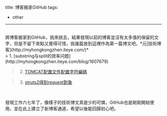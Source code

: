 title: 博客搬家GitHub
tags: 
- other
---

<br> 
將博客搬家到GitHub，挑來挑去，結果發現以前的博客並沒有太多值的保留的文字，但是不留下來點又覺得可惜，挑幾篇放到這裡作為第一篇博文吧。*元[技術博客](http://myhongkongzhen.iteye.com/)*
<br> 
> 1. [substring与split的效率问题](http://myhongkongzhen.iteye.com/blog/1607679)

> 2. [TOMCAT配置文件配置字符編碼](http://myhongkongzhen.iteye.com/blog/574833)

> 3. [struts2得到request對象](http://myhongkongzhen.iteye.com/blog/554579)
<br>

 
發現工作六七年了，像樣子的技術博文真是少的可憐，GitHub也是剛剛開始使用，並在此上建立了新博客通道，希望以後能回歸初心吧。
